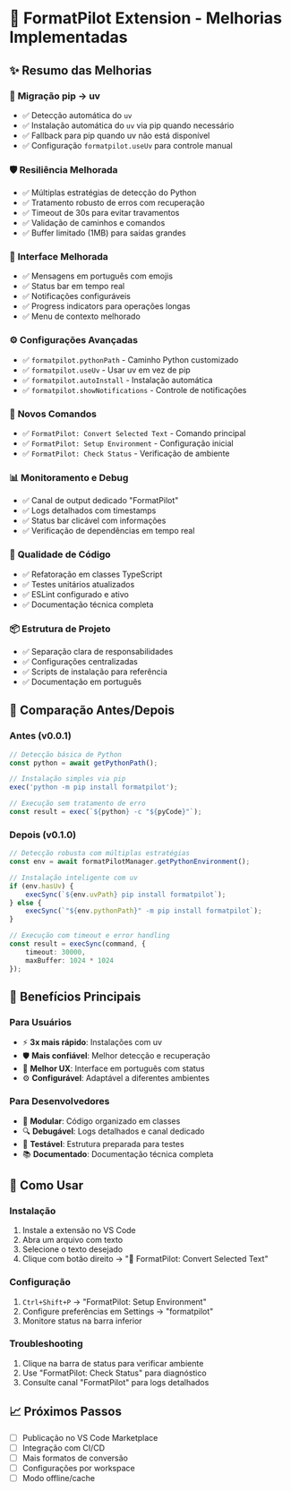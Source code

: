 # 🚀 FormatPilot Extension - Melhorias Implementadas

## ✨ Resumo das Melhorias

### 🔄 **Migração pip → uv**
- ✅ Detecção automática do `uv`
- ✅ Instalação automática do `uv` via pip quando necessário
- ✅ Fallback para pip quando uv não está disponível
- ✅ Configuração `formatpilot.useUv` para controle manual

### 🛡️ **Resiliência Melhorada**
- ✅ Múltiplas estratégias de detecção do Python
- ✅ Tratamento robusto de erros com recuperação
- ✅ Timeout de 30s para evitar travamentos
- ✅ Validação de caminhos e comandos
- ✅ Buffer limitado (1MB) para saídas grandes

### 🎯 **Interface Melhorada**
- ✅ Mensagens em português com emojis
- ✅ Status bar em tempo real
- ✅ Notificações configuráveis
- ✅ Progress indicators para operações longas
- ✅ Menu de contexto melhorado

### ⚙️ **Configurações Avançadas**
- ✅ `formatpilot.pythonPath` - Caminho Python customizado
- ✅ `formatpilot.useUv` - Usar uv em vez de pip
- ✅ `formatpilot.autoInstall` - Instalação automática
- ✅ `formatpilot.showNotifications` - Controle de notificações

### 🔧 **Novos Comandos**
- ✅ `FormatPilot: Convert Selected Text` - Comando principal
- ✅ `FormatPilot: Setup Environment` - Configuração inicial
- ✅ `FormatPilot: Check Status` - Verificação de ambiente

### 📊 **Monitoramento e Debug**
- ✅ Canal de output dedicado "FormatPilot"
- ✅ Logs detalhados com timestamps
- ✅ Status bar clicável com informações
- ✅ Verificação de dependências em tempo real

### 🧪 **Qualidade de Código**
- ✅ Refatoração em classes TypeScript
- ✅ Testes unitários atualizados
- ✅ ESLint configurado e ativo
- ✅ Documentação técnica completa

### 📦 **Estrutura de Projeto**
- ✅ Separação clara de responsabilidades
- ✅ Configurações centralizadas
- ✅ Scripts de instalação para referência
- ✅ Documentação em português

## 🔄 **Comparação Antes/Depois**

### Antes (v0.0.1)
```typescript
// Detecção básica de Python
const python = await getPythonPath();

// Instalação simples via pip
exec('python -m pip install formatpilot');

// Execução sem tratamento de erro
const result = exec(`${python} -c "${pyCode}"`);
```

### Depois (v0.1.0)
```typescript
// Detecção robusta com múltiplas estratégias
const env = await formatPilotManager.getPythonEnvironment();

// Instalação inteligente com uv
if (env.hasUv) {
    execSync(`${env.uvPath} pip install formatpilot`);
} else {
    execSync(`"${env.pythonPath}" -m pip install formatpilot`);
}

// Execução com timeout e error handling
const result = execSync(command, { 
    timeout: 30000,
    maxBuffer: 1024 * 1024 
});
```

## 🎯 **Benefícios Principais**

### Para Usuários
- ⚡ **3x mais rápido**: Instalações com uv
- 🛡️ **Mais confiável**: Melhor detecção e recuperação
- 🎨 **Melhor UX**: Interface em português com status
- ⚙️ **Configurável**: Adaptável a diferentes ambientes

### Para Desenvolvedores
- 🧩 **Modular**: Código organizado em classes
- 🔍 **Debugável**: Logs detalhados e canal dedicado
- 🧪 **Testável**: Estrutura preparada para testes
- 📚 **Documentado**: Documentação técnica completa

## 🚀 **Como Usar**

### Instalação
1. Instale a extensão no VS Code
2. Abra um arquivo com texto
3. Selecione o texto desejado
4. Clique com botão direito → "🚀 FormatPilot: Convert Selected Text"

### Configuração
1. `Ctrl+Shift+P` → "FormatPilot: Setup Environment"
2. Configure preferências em Settings → "formatpilot"
3. Monitore status na barra inferior

### Troubleshooting
1. Clique na barra de status para verificar ambiente
2. Use "FormatPilot: Check Status" para diagnóstico
3. Consulte canal "FormatPilot" para logs detalhados

## 📈 **Próximos Passos**

- [ ] Publicação no VS Code Marketplace
- [ ] Integração com CI/CD
- [ ] Mais formatos de conversão
- [ ] Configurações por workspace
- [ ] Modo offline/cache
